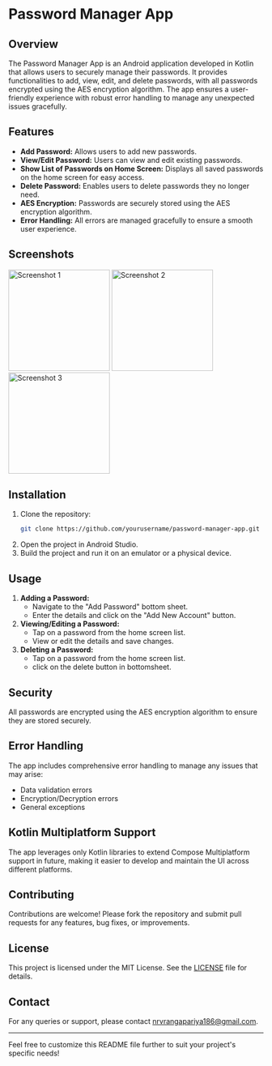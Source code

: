 # Password Manager App

## Overview
The Password Manager App is an Android application developed in Kotlin that allows users to securely manage their passwords. It provides functionalities to add, view, edit, and delete passwords, with all passwords encrypted using the AES encryption algorithm. The app ensures a user-friendly experience with robust error handling to manage any unexpected issues gracefully.

## Features
- **Add Password:** Allows users to add new passwords.
- **View/Edit Password:** Users can view and edit existing passwords.
- **Show List of Passwords on Home Screen:** Displays all saved passwords on the home screen for easy access.
- **Delete Password:** Enables users to delete passwords they no longer need.
- **AES Encryption:** Passwords are securely stored using the AES encryption algorithm.
- **Error Handling:** All errors are managed gracefully to ensure a smooth user experience.

## Screenshots
<img src="https://github.com/Nirav186/Password-Manager/assets/59496724/bcbe8ca9-045b-40b8-8d22-38c334cc877a" alt="Screenshot 1" width="200"/>
<img src="https://github.com/Nirav186/Password-Manager/assets/59496724/61c2996b-70f4-46d6-86e7-015cb0dfde55" alt="Screenshot 2" width="200"/>
<img src="https://github.com/Nirav186/Password-Manager/assets/59496724/98cfc778-5196-4fbb-9c6e-41ff49f1727c" alt="Screenshot 3" width="200"/>

## Installation
1. Clone the repository:
    ```bash
    git clone https://github.com/yourusername/password-manager-app.git
    ```
2. Open the project in Android Studio.
3. Build the project and run it on an emulator or a physical device.

## Usage
1. **Adding a Password:**
    - Navigate to the "Add Password" bottom sheet.
    - Enter the details and click on the "Add New Account" button.
2. **Viewing/Editing a Password:**
    - Tap on a password from the home screen list.
    - View or edit the details and save changes.
3. **Deleting a Password:**
    - Tap on a password from the home screen list.
    - click on the delete button in bottomsheet.

## Security
All passwords are encrypted using the AES encryption algorithm to ensure they are stored securely.

## Error Handling
The app includes comprehensive error handling to manage any issues that may arise:
- Data validation errors
- Encryption/Decryption errors
- General exceptions

## Kotlin Multiplatform Support
The app leverages only Kotlin libraries to extend Compose Multiplatform support in future, making it easier to develop and maintain the UI across different platforms.

## Contributing
Contributions are welcome! Please fork the repository and submit pull requests for any features, bug fixes, or improvements.

## License
This project is licensed under the MIT License. See the [LICENSE](LICENSE) file for details.

## Contact
For any queries or support, please contact [nrvrangapariya186@gmail.com](mailto:nrvrangapariya186@gmail.com).

---

Feel free to customize this README file further to suit your project's specific needs!
